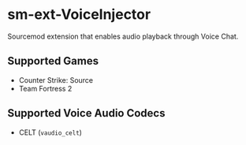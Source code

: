 # sm-ext-VoiceInjector

Sourcemod extension that enables audio playback through Voice Chat.

## Supported Games

- Counter Strike: Source
- Team Fortress 2

## Supported Voice Audio Codecs

- CELT (`vaudio_celt`)
